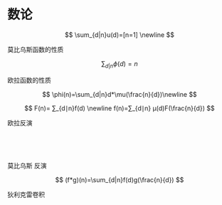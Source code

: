 # 数论

$$
\sum_{d|n}u(d)=[n=1] \newline
$$

莫比乌斯函数的性质

$$
\sum_{d|n}\phi(d)=n
$$

欧拉函数的性质

$$
\phi(n)=\sum_{d|n}d*\mu(\frac{n}{d})\newline
$$

$$
F(n)= ∑_{d∣n}f(d) \newline f(n)=∑_{d∣n}
μ(d)F(\frac{n}{d})
$$

欧拉反演

‍

‍

莫比乌斯 反演

$$
(f*g)(n)=\sum_{d|n}f(d)g(\frac{n}{d})
$$

狄利克雷卷积

‍

